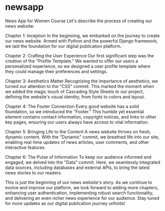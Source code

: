 # newsapp
News App for Women Course
Let's describe the process of creating our news website:

Chapter 1: Inception
In the beginning, we embarked on the journey to create our news website. Armed with Python and the powerful Django framework, we laid the foundation for our digital publication platform.

Chapter 2: Crafting the User Experience
Our first significant step was the creation of the "Profile Template." We wanted to offer our users a personalized experience, so we designed a user profile template where they could manage their preferences and settings.

Chapter 3: Aesthetics Matter
Recognizing the importance of aesthetics, we turned our attention to the "CSS" commit. This marked the moment when we added the magic touch of Cascading Style Sheets to our project, defining the website's visual identity, from fonts to colors and layout.

Chapter 4: The Footer Connection
Every good website has a solid foundation, so we introduced the "Footer." This humble yet essential element contains contact information, copyright notices, and links to other key pages, ensuring our users always have access to vital information.

Chapter 5: Bringing Life to the Content
A news website thrives on fresh, dynamic content. With the "Dynamic" commit, we breathed life into our site, enabling real-time updates of news articles, user comments, and other interactive features.

Chapter 6: The Pulse of Information
To keep our audience informed and engaged, we delved into the "Data" commit. Here, we seamlessly integrated data sources, including databases and external APIs, to bring the latest news stories to our readers.

This is just the beginning of our news website's story. As we continue to evolve and improve our platform, we look forward to adding more chapters, enhancing user authentication, implementing robust search functionality, and delivering an even richer news experience for our audience. Stay tuned for more updates as our digital publication journey unfolds!
